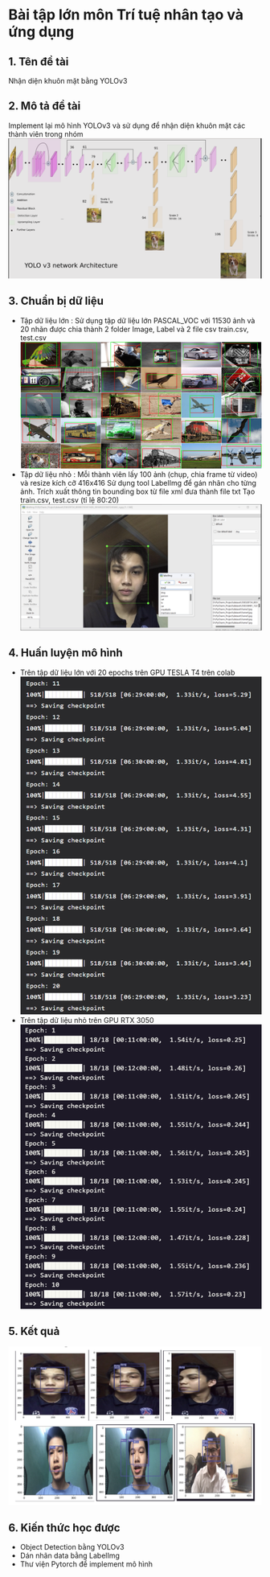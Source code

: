 # Bài tập lớn môn Trí tuệ nhân tạo và ứng dụng
## 1. Tên đề tài 
Nhận diện khuôn mặt bằng YOLOv3
## 2. Mô tả đề tài
Implement lại mô hình YOLOv3 và sử dụng để nhận diện khuôn mặt các thành viên trong nhóm
![Cấu trúc mô hình YOLOv3](https://github.com/Omnihs1/BTL-AI/blob/main/yolov3%20architecture.png)
 
## 3. Chuẩn bị dữ liệu
- Tập dữ liệu lớn : 
Sử dụng tập dữ liệu lớn PASCAL_VOC với 11530 ảnh và 20 nhãn được chia thành 2 folder Image, Label và 2 file csv train.csv, test.csv
![alt text](https://github.com/Omnihs1/BTL-AI/blob/main/pascal_voc.png)
- Tập dữ liệu nhỏ : 
Mỗi thành viên lấy 100 ảnh (chụp, chia frame từ video) và resize kích cỡ 416x416
Sử dụng tool LabelImg để gán nhãn cho từng ảnh. 
Trích xuất thông tin bounding box từ file xml đưa thành file txt
Tạo train.csv, test.csv (tỉ lệ 80:20)
![alt text](https://github.com/Omnihs1/BTL-AI/blob/main/dung.png)

## 4. Huấn luyện mô hình
- Trên tập dữ liệu lớn với 20 epochs trên GPU TESLA T4 trên colab
![alt text](https://github.com/Omnihs1/BTL-AI/blob/main/train.png)
- Trên tập dữ liệu nhỏ trên GPU RTX 3050
![alt text](https://github.com/Omnihs1/BTL-AI/blob/main/fine_tune_model.png)

## 5. Kết quả 
![alt text](https://github.com/Omnihs1/BTL-AI/blob/main/result.png)

## 6. Kiến thức học được
- Object Detection bằng YOLOv3
- Dán nhãn data bằng LabelImg
- Thư viện Pytorch để implement mô hình


